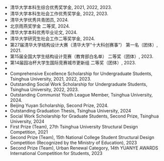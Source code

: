 - 清华大学本科生综合优秀奖学金, 2021, 2022, 2023.
- 清华大学本科生社会工作优秀奖学金, 2022, 2023.
- 清华大学优秀共青团员, 2024.
- 北京雨燕奖学金 二等奖, 2024.
- 清华大学本科优秀毕业论文, 2024.
- 清华大学研究生社会工作二等奖学金, 2024.
- 第27届清华大学结构设计大赛（清华大学“十大科创赛事”） 第一名（团体）, 2021.
- 第15届全国大学生结构设计竞赛（教育部白名单） 二等奖（团体）, 2023.
- 第14届园冶杯大学生国际竞赛城市更新组 二等奖（团体）, 2023.
- 
- Comprehensive Excellence Scholarship for Undergraduate Students, Tsinghua University, 2021, 2022, 2023.
- Outstanding Social Work Scholarship for Undergraduate Students, Tsinghua University, 2022, 2023.
- Outstanding Communist Youth League Member, Tsinghua University, 2024.
- Beijing Yuyan Scholarship, Second Prize, 2024.
- Outstanding Graduation Thesis, Tsinghua University, 2024
- Social Work Scholarship for Graduate Students, Second Prize, Tsinghua University, 2024
- First Prize (Team), 27th Tsinghua University Structural Design Competition, 2021
- Second Prize (Team), 15th National College Student Structural Design Competition (Recognized by the Ministry of Education), 2023
- Second Prize (Team), Urban Renewal Category, 14th YUANYE AWARDS International Competition for Students, 2023